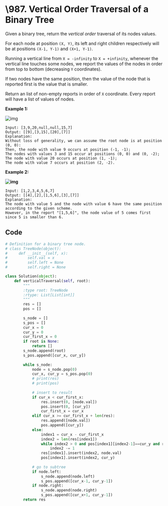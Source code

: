 #  \987. Vertical Order Traversal of a Binary Tree 

Given a binary tree, return the *vertical order* traversal of its nodes values.

For each node at position `(X, Y)`, its left and right children respectively will be at positions `(X-1, Y-1)` and `(X+1, Y-1)`.

Running a vertical line from `X = -infinity` to `X = +infinity`, whenever the vertical line touches some nodes, we report the values of the nodes in order from top to bottom (decreasing `Y` coordinates).

If two nodes have the same position, then the value of the node that is reported first is the value that is smaller.

Return an list of non-empty reports in order of `X` coordinate. Every report will have a list of values of nodes.

 

**Example 1:**

![img](https://assets.leetcode.com/uploads/2019/01/31/1236_example_1.PNG)

```
Input: [3,9,20,null,null,15,7]
Output: [[9],[3,15],[20],[7]]
Explanation: 
Without loss of generality, we can assume the root node is at position (0, 0):
Then, the node with value 9 occurs at position (-1, -1);
The nodes with values 3 and 15 occur at positions (0, 0) and (0, -2);
The node with value 20 occurs at position (1, -1);
The node with value 7 occurs at position (2, -2).
```

**Example 2:**

**![img](https://assets.leetcode.com/uploads/2019/01/31/tree2.png)**

```
Input: [1,2,3,4,5,6,7]
Output: [[4],[2],[1,5,6],[3],[7]]
Explanation: 
The node with value 5 and the node with value 6 have the same position according to the given scheme.
However, in the report "[1,5,6]", the node value of 5 comes first since 5 is smaller than 6.
```



## Code

```python
# Definition for a binary tree node.
# class TreeNode(object):
#     def __init__(self, x):
#         self.val = x
#         self.left = None
#         self.right = None

class Solution(object):
    def verticalTraversal(self, root):
        """
        :type root: TreeNode
        :rtype: List[List[int]]
        """
        res = []
        pos = []
        
        s_node = []
        s_pos = []
        cur_x = 0
        cur_y = 0
        cur_first_x = 0
        if root is None:
            return []
        s_node.append(root)
        s_pos.append([cur_x, cur_y])
        
        while s_node:
            node = s_node.pop(0)
            cur_x, cur_y = s_pos.pop(0)
            # print(res)
            # print(pos)
            
            # insert to result
            if cur_x < cur_first_x:
                res.insert(0, [node.val])
                pos.insert(0, [cur_y])
                cur_first_x = cur_x
            elif cur_x >= cur_first_x + len(res):
                res.append([node.val])
                pos.append([cur_y])
            else:
                index1 = cur_x - cur_first_x
                index2 = len(res[index1])
                while index2 > 0 and pos[index1][index2-1]==cur_y and res[index1][index2-1]>node.val:
                    index2 -= 1
                res[index1].insert(index2, node.val)
                pos[index1].insert(index2, cur_y)
            
            # go to subtree
            if node.left:
                s_node.append(node.left)
                s_pos.append([cur_x-1, cur_y-1])
            if node.right:
                s_node.append(node.right)
                s_pos.append([cur_x+1, cur_y-1])
        return res
```

